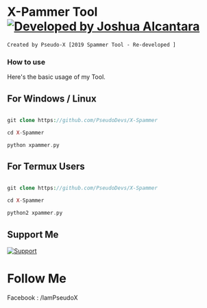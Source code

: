 # X-Pammer Tool [![Developed by Joshua Alcantara](https://img.shields.io/badge/Developed--By-Joshua--Alcantara-red?longCache=true&style=for-the-badge)](https://facebook.com/IamPseudoX)

    Created by Pseudo-X [2019 Spammer Tool - Re-developed ]

### How to use

Here's the basic usage of my Tool.

## For Windows / Linux 
```php

git clone https://github.com/PseudoDevs/X-Spammer

cd X-Spammer

python xpammer.py

```

## For Termux Users
```php

git clone https://github.com/PseudoDevs/X-Spammer

cd X-Spammer

python2 xpammer.py

```

## Support Me 

[![Support](https://img.shields.io/badge/Support-Buy%20Me%20A%20Coffee-orange.svg?style=for-the-badge)](https://buymeacoff.ee/IamPseudoX)

# Follow Me 
Facebook : /IamPseudoX
